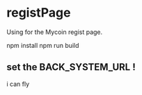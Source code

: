 # registPage
Using for the Mycoin regist page.

npm install
npm run build

## set the BACK_SYSTEM_URL !

i can fly
